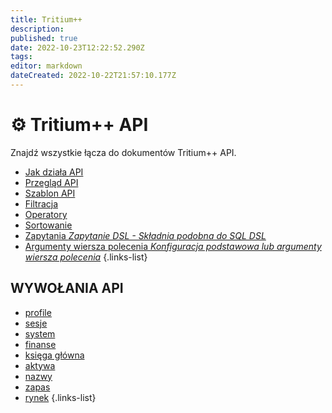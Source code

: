```yaml
---
title: Tritium++
description: 
published: true
date: 2022-10-23T12:22:52.290Z
tags: 
editor: markdown
dateCreated: 2022-10-22T21:57:10.177Z
---
```


# ⚙ Tritium++ API
Znajdź wszystkie łącza do dokumentów Tritium++ API.

- [Jak działa API](/pl/tritium++/how-to-api-tritium++)
- [Przegląd API](/pl/tritium++/tritium++-api-overview)
- [Szablon API](/pl/tritium++/tritium++-api-template)
- [Filtracja](/pl/tritium++/filtering)
- [Operatory](/pl/tritium++/operators)
- [Sortowanie](/pl/tritium++/sorting)
- [Zapytania *Zapytanie DSL - Składnia podobna do SQL DSL*](/pl/tritium++/queries)
- [Argumenty wiersza polecenia *Konfiguracja podstawowa lub argumenty wiersza polecenia*](/pl/tritium++/cmd-args)
{.links-list}

## WYWOŁANIA API
- [profile](/pl/tritium++/profiles)
- [sesje](/pl/tritium++/sessions)
- [system](/pl/tritium++/system)
- [finanse](/pl/tritium++/finance)
- [księga główna](/pl/tritium++/ledger)
- [aktywa](/pl/tritium++/assets)
- [nazwy](/pl/tritium++/names)
- [zapas](/pl/tritium++/supply)
- [rynek](/pl/tritium++/market)
{.links-list}